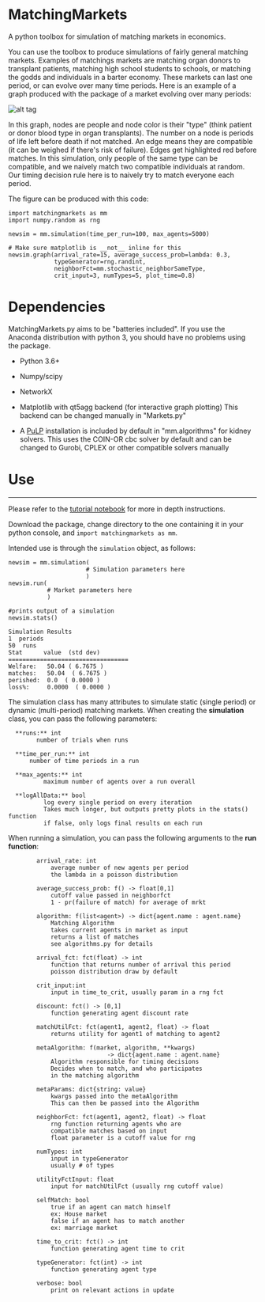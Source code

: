 # MatchingMarkets
A python toolbox for simulation of matching markets in economics.

You can use the toolbox to produce simulations of fairly general matching markets. Examples of matchings markets are matching organ donors to transplant patients, matching high school students to schools, or matching the godds and individuals in a barter economy. These markets can last one period, or can evolve over many time periods. Here is an example of a graph produced with the package of a market evolving over many periods:

![alt tag](https://raw.githubusercontent.com/VHRanger/matchingmarkets/master/matching%20graph%20example.gif)
    
In this graph, nodes are people and node color is their "type" (think patient or donor blood type in organ transplants). The number on a node is periods of life left before death if not matched. An edge means they are compatible (it can be weighed if there's risk of failure). Edges get highlighted red before matches. In this simulation, only people of the same type can be compatible, and we naively match two compatible individuals at random. Our timing decision rule here is to naively try to match everyone each period.

The figure can be produced with this code:

    import matchingmarkets as mm
    import numpy.random as rng

    newsim = mm.simulation(time_per_run=100, max_agents=5000)
    
    # Make sure matplotlib is __not__ inline for this
    newsim.graph(arrival_rate=15, average_success_prob=lambda: 0.3,
                 typeGenerator=rng.randint,
                 neighborFct=mm.stochastic_neighborSameType,
                 crit_input=3, numTypes=5, plot_time=0.8)
                 
                 
# Dependencies

MatchingMarkets.py aims to be "batteries included". If you use the Anaconda distribution with python 3, you should have no problems using the package.

- Python 3.6+

- Numpy/scipy

- NetworkX 

- Matplotlib with qt5agg backend (for interactive graph plotting) This backend can be changed manually in "Markets.py"

- A [PuLP](https://github.com/coin-or/pulp) installation is included by default in "mm.algorithms" for kidney solvers. This uses the COIN-OR cbc solver by default and can be changed to Gurobi, CPLEX or other compatible solvers manually


# Use
----------------------------------------------------------------------
Please refer to the [tutorial notebook](https://github.com/VHRanger/matchingmarkets/blob/master/matchingmarkets%20package%20tutorial.ipynb) for more in depth instructions.

Download the package, change directory to the one containing it in your python console, and `import matchingmarkets as mm`.

Intended use is through the `simulation` object, as follows:

    newsim = mm.simulation(
                          # Simulation parameters here
                          )
    newsim.run(
               # Market parameters here
               )
    
    #prints output of a simulation
    newsim.stats()
    
    Simulation Results
    1  periods
    50  runs
    Stat      value  (std dev)
    ==================================
    Welfare:   50.04 ( 6.7675 )
    matches:   50.04  ( 6.7675 )
    perished:  0.0  ( 0.0000 )
    loss%:     0.0000  ( 0.0000 )
   
The simulation class has many attributes to simulate static (single period) or dynamic (multi-period) matching markets. 
When creating the **simulation** class, you can pass the following parameters:

      **runs:** int
            number of trials when runs

      **time_per_run:** int
          number of time periods in a run

      **max_agents:** int
              maximum number of agents over a run overall

      **logAllData:** bool
              log every single period on every iteration
              Takes much longer, but outputs pretty plots in the stats() function
              if false, only logs final results on each run


When running a simulation, you can pass the following arguments to the **run function**:


            arrival_rate: int
                average number of new agents per period
                the lambda in a poisson distribution
                
            average_success_prob: f() -> float[0,1]
                cutoff value passed in neighborfct
                1 - pr(failure of match) for average of mrkt
                
            algorithm: f(list<agent>) -> dict{agent.name : agent.name}
                Matching Algorithm
                takes current agents in market as input
                returns a list of matches
                see algorithms.py for details
                
            arrival_fct: fct(float) -> int
                function that returns number of arrival this period
                poisson distribution draw by default
                
            crit_input:int
                input in time_to_crit, usually param in a rng fct
                
            discount: fct() -> [0,1]
                function generating agent discount rate
                
            matchUtilFct: fct(agent1, agent2, float) -> float
                returns utility for agent1 of matching to agent2
                
            metaAlgorithm: f(market, algorithm, **kwargs)
                                -> dict{agent.name : agent.name}
                Algorithm responsible for timing decisions
                Decides when to match, and who participates
                in the matching algorithm
                
            metaParams: dict{string: value}
                kwargs passed into the metaAlgorithm
                This can then be passed into the Algorithm
                
            neighborFct: fct(agent1, agent2, float) -> float
                rng function returning agents who are
                compatible matches based on input
                float parameter is a cutoff value for rng
                
            numTypes: int
                input in typeGenerator
                usually # of types

            utilityFctInput: float
                input for matchUtilFct (usually rng cutoff value)
                
            selfMatch: bool
                true if an agent can match himself
                ex: House market
                false if an agent has to match another
                ex: marriage market
                
            time_to_crit: fct() -> int
                function generating agent time to crit
                
            typeGenerator: fct(int) -> int
                function generating agent type
                
            verbose: bool
                print on relevant actions in update
